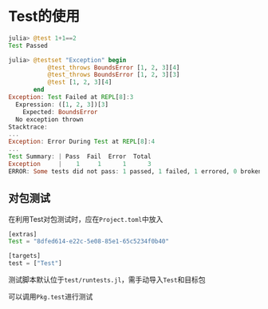 # Test的使用
```jl
julia> @test 1+1==2
Test Passed

julia> @testset "Exception" begin
           @test_throws BoundsError [1, 2, 3][4]
           @test_throws BoundsError [1, 2, 3][3]
           @test [1, 2, 3][4]
       end
Exception: Test Failed at REPL[8]:3
  Expression: ([1, 2, 3])[3]
    Expected: BoundsError
  No exception thrown
Stacktrace:
...
Exception: Error During Test at REPL[8]:4
...
Test Summary: | Pass  Fail  Error  Total
Exception     |    1     1      1      3
ERROR: Some tests did not pass: 1 passed, 1 failed, 1 errored, 0 broken.
```

## 对包测试
在利用Test对包测试时，应在`Project.toml`中放入
```jl
[extras]
Test = "8dfed614-e22c-5e08-85e1-65c5234f0b40"

[targets]
test = ["Test"]
```

测试脚本默认位于`test/runtests.jl`，需手动导入`Test`和目标包

可以调用`Pkg.test`进行测试
